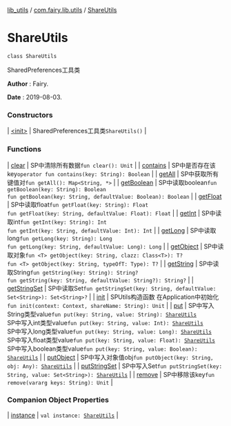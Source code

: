 [lib_utils](../../index.md) / [com.fairy.lib.utils](../index.md) / [ShareUtils](./index.md)

# ShareUtils

`class ShareUtils`

SharedPreferences工具类

**Author**
: Fairy.

**Date**
: 2019-08-03.

### Constructors

| [&lt;init&gt;](-init-.md) | SharedPreferences工具类`ShareUtils()` |

### Functions

| [clear](clear.md) | SP中清除所有数据`fun clear(): Unit` |
| [contains](contains.md) | SP中是否存在该key`operator fun contains(key: String): Boolean` |
| [getAll](get-all.md) | SP中获取所有键值对`fun getAll(): Map<String, *>` |
| [getBoolean](get-boolean.md) | SP中读取boolean`fun getBoolean(key: String): Boolean`<br>`fun getBoolean(key: String, defaultValue: Boolean): Boolean` |
| [getFloat](get-float.md) | SP中读取float`fun getFloat(key: String): Float`<br>`fun getFloat(key: String, defaultValue: Float): Float` |
| [getInt](get-int.md) | SP中读取int`fun getInt(key: String): Int`<br>`fun getInt(key: String, defaultValue: Int): Int` |
| [getLong](get-long.md) | SP中读取long`fun getLong(key: String): Long`<br>`fun getLong(key: String, defaultValue: Long): Long` |
| [getObject](get-object.md) | SP中读取对象`fun <T> getObject(key: String, clazz: Class<T>): T?`<br>`fun <T> getObject(key: String, typeOfT: Type): T?` |
| [getString](get-string.md) | SP中读取String`fun getString(key: String): String?`<br>`fun getString(key: String, defaultValue: String?): String?` |
| [getStringSet](get-string-set.md) | SP中读取Set`fun getStringSet(key: String, defaultValue: Set<String>): Set<String>?` |
| [init](init.md) | SPUtils构造函数 在Application中初始化`fun init(context: Context, shareName: String): Unit` |
| [put](put.md) | SP中写入String类型value`fun put(key: String, value: String): `[`ShareUtils`](./index.md)<br>SP中写入int类型value`fun put(key: String, value: Int): `[`ShareUtils`](./index.md)<br>SP中写入long类型value`fun put(key: String, value: Long): `[`ShareUtils`](./index.md)<br>SP中写入float类型value`fun put(key: String, value: Float): `[`ShareUtils`](./index.md)<br>SP中写入boolean类型value`fun put(key: String, value: Boolean): `[`ShareUtils`](./index.md) |
| [putObject](put-object.md) | SP中写入对象值obj`fun putObject(key: String, obj: Any): `[`ShareUtils`](./index.md) |
| [putStringSet](put-string-set.md) | SP中写入Set`fun putStringSet(key: String, value: Set<String>): `[`ShareUtils`](./index.md) |
| [remove](remove.md) | SP中移除该key`fun remove(vararg keys: String): Unit` |

### Companion Object Properties

| [instance](instance.md) | `val instance: `[`ShareUtils`](./index.md) |

